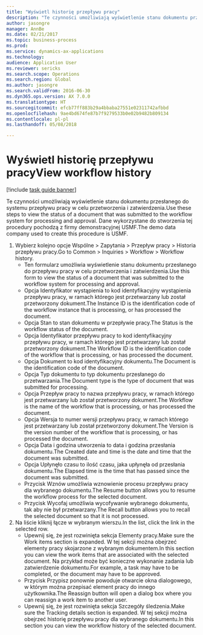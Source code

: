 ```yaml
--- 
title: "Wyświetl historię przepływu pracy"
description: "Te czynności umożliwiają wyświetlenie stanu dokumentu przesłanego do systemu przepływu pracy w celu przetworzenia i zatwierdzenia."
author: jasongre
manager: AnnBe
ms.date: 02/21/2017
ms.topic: business-process
ms.prod: 
ms.service: dynamics-ax-applications
ms.technology: 
audience: Application User
ms.reviewer: sericks
ms.search.scope: Operations
ms.search.region: Global
ms.author: jasongre
ms.search.validFrom: 2016-06-30
ms.dyn365.ops.version: AX 7.0.0
ms.translationtype: HT
ms.sourcegitcommit: efcb77ff883b29a4bbaba27551e02311742afbbd
ms.openlocfilehash: 9ae4bd674fe87b7f9279533b0e02b9482b809134
ms.contentlocale: pl-pl
ms.lasthandoff: 05/08/2018

---
```

# <a name="view-workflow-history"></a><span data-ttu-id="c0436-103">Wyświetl historię przepływu pracy</span><span class="sxs-lookup"><span data-stu-id="c0436-103">View workflow history</span></span>

[!include [task guide banner](../../includes/task-guide-banner.md)]

<span data-ttu-id="c0436-104">Te czynności umożliwiają wyświetlenie stanu dokumentu przesłanego do systemu przepływu pracy w celu przetworzenia i zatwierdzenia.</span><span class="sxs-lookup"><span data-stu-id="c0436-104">Use these steps to view the status of a document that was submitted to the workflow system for processing and approval.</span></span> <span data-ttu-id="c0436-105">Dane wykorzystane do stworzenia tej procedury pochodzą z firmy demonstracyjnej USMF.</span><span class="sxs-lookup"><span data-stu-id="c0436-105">The demo data company used to create this procedure is USMF.</span></span>

1. <span data-ttu-id="c0436-106">Wybierz kolejno opcje Wspólne > Zapytania > Przepływ pracy > Historia przepływu pracy.</span><span class="sxs-lookup"><span data-stu-id="c0436-106">Go to Common > Inquiries > Workflow > Workflow history.</span></span>
    * <span data-ttu-id="c0436-107">Ten formularz umożliwia wyświetlenie stanu dokumentu przesłanego do przepływu pracy w celu przetworzenia i zatwierdzenia.</span><span class="sxs-lookup"><span data-stu-id="c0436-107">Use this form to view the status of a document that was submitted to the workflow system for processing and approval.</span></span>  
    * <span data-ttu-id="c0436-108">Opcja Identyfikator wystąpienia to kod identyfikacyjny wystąpienia przepływu pracy, w ramach którego jest przetwarzany lub został przetworzony dokument.</span><span class="sxs-lookup"><span data-stu-id="c0436-108">The Instance ID is      the identification code of the workflow instance that is processing, or has processed the document.</span></span>  
    * <span data-ttu-id="c0436-109">Opcja Stan to stan dokumentu w przepływie pracy.</span><span class="sxs-lookup"><span data-stu-id="c0436-109">The Status is the workflow status of the document.</span></span>  
    * <span data-ttu-id="c0436-110">Opcja Identyfikator przepływu pracy to kod identyfikacyjny przepływu pracy, w ramach którego jest przetwarzany lub został przetworzony dokument.</span><span class="sxs-lookup"><span data-stu-id="c0436-110">The Workflow ID is the identification code of the workflow that is processing, or has processed the document.</span></span>  
    * <span data-ttu-id="c0436-111">Opcja Dokument to kod identyfikacyjny dokumentu.</span><span class="sxs-lookup"><span data-stu-id="c0436-111">The Document is the identification code of the document.</span></span>  
    * <span data-ttu-id="c0436-112">Opcja Typ dokumentu to typ dokumentu przesłanego do przetwarzania.</span><span class="sxs-lookup"><span data-stu-id="c0436-112">The Document type is the type of document that was submitted for processing.</span></span>  
    * <span data-ttu-id="c0436-113">Opcja Przepływ pracy to nazwa przepływu pracy, w ramach którego jest przetwarzany lub został przetworzony dokument.</span><span class="sxs-lookup"><span data-stu-id="c0436-113">The Workflow is the name of the workflow that is processing, or has processed the document.</span></span>  
    * <span data-ttu-id="c0436-114">Opcja Wersja to numer wersji przepływu pracy, w ramach którego jest przetwarzany lub został przetworzony dokument.</span><span class="sxs-lookup"><span data-stu-id="c0436-114">The Version is the version number of the workflow that is processing, or has processed the document.</span></span>  
    * <span data-ttu-id="c0436-115">Opcja Data i godzina utworzenia to data i godzina przesłania dokumentu.</span><span class="sxs-lookup"><span data-stu-id="c0436-115">The Created date and time is the date and time that the document was submitted.</span></span>  
    * <span data-ttu-id="c0436-116">Opcja Upłynęło czasu to ilość czasu, jaka upłynęła od przesłania dokumentu.</span><span class="sxs-lookup"><span data-stu-id="c0436-116">The Elapsed time is the time that has passed since the document was submitted.</span></span>  
    * <span data-ttu-id="c0436-117">Przycisk Wznów umożliwia wznowienie procesu przepływu pracy dla wybranego dokumentu.</span><span class="sxs-lookup"><span data-stu-id="c0436-117">The Resume button allows you to resume the workflow process for the selected document.</span></span>  
    * <span data-ttu-id="c0436-118">Przycisk Wycofaj umożliwia wycofywanie wybranego dokumentu, tak aby nie był przetwarzany.</span><span class="sxs-lookup"><span data-stu-id="c0436-118">The Recall button allows you to recall the selected document so that it is not processed.</span></span>   
2. <span data-ttu-id="c0436-119">Na liście kliknij łącze w wybranym wierszu.</span><span class="sxs-lookup"><span data-stu-id="c0436-119">In the list, click the link in the selected row.</span></span>
    * <span data-ttu-id="c0436-120">Upewnij się, że jest rozwinięta sekcja Elementy pracy.</span><span class="sxs-lookup"><span data-stu-id="c0436-120">Make sure the Work items section is expanded.</span></span>    <span data-ttu-id="c0436-121">W tej sekcji można obejrzeć elementy pracy skojarzone z wybranym dokumentem.</span><span class="sxs-lookup"><span data-stu-id="c0436-121">In this section you can view the work items that are associated with the selected document.</span></span> <span data-ttu-id="c0436-122">Na przykład może być konieczne wykonanie zadania lub zatwierdzenie dokumentu.</span><span class="sxs-lookup"><span data-stu-id="c0436-122">For example, a task may have to be completed, or the document may have to be approved.</span></span>  
    * <span data-ttu-id="c0436-123">Przycisk Przypisz ponownie powoduje otwarcie okna dialogowego, w którym można przepisać element pracy do innego użytkownika.</span><span class="sxs-lookup"><span data-stu-id="c0436-123">The Reassign button will open a dialog box where you can reassign a work item to another user.</span></span>  
    * <span data-ttu-id="c0436-124">Upewnij się, że jest rozwinięta sekcja Szczegóły śledzenia.</span><span class="sxs-lookup"><span data-stu-id="c0436-124">Make sure the Tracking details section is expanded.</span></span>    <span data-ttu-id="c0436-125">W tej sekcji można obejrzeć historię przepływu pracy dla wybranego dokumentu.</span><span class="sxs-lookup"><span data-stu-id="c0436-125">In this section you can view the workflow history of the selected document.</span></span>  


